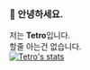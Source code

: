 ### 👋 안녕하세요.<br>
저는 <strong>Tetro</strong>입니다.<br>할줄 아는건 없습니다.<br>
[![Tetro's stats](https://github-readme-stats.vercel.app/api/top-langs/?username=Tetr5&layout=compact&theme=dark&hide_title=true&hide_border=true)](https://github.com/anuraghazra/github-readme-stats)

